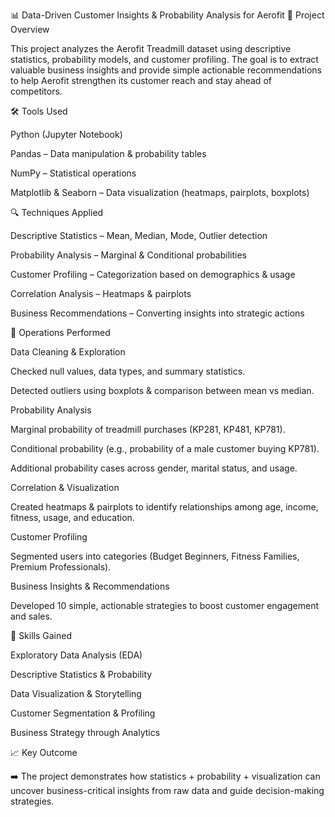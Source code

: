 
📊 Data-Driven Customer Insights & Probability Analysis for Aerofit
📌 Project Overview

This project analyzes the Aerofit Treadmill dataset using descriptive statistics, probability models, and customer profiling.
The goal is to extract valuable business insights and provide simple actionable recommendations to help Aerofit strengthen its customer reach and stay ahead of competitors.

🛠️ Tools Used

Python (Jupyter Notebook)

Pandas – Data manipulation & probability tables

NumPy – Statistical operations

Matplotlib & Seaborn – Data visualization (heatmaps, pairplots, boxplots)

🔍 Techniques Applied

Descriptive Statistics – Mean, Median, Mode, Outlier detection

Probability Analysis – Marginal & Conditional probabilities

Customer Profiling – Categorization based on demographics & usage

Correlation Analysis – Heatmaps & pairplots

Business Recommendations – Converting insights into strategic actions

🎯 Operations Performed

Data Cleaning & Exploration

Checked null values, data types, and summary statistics.

Detected outliers using boxplots & comparison between mean vs median.

Probability Analysis

Marginal probability of treadmill purchases (KP281, KP481, KP781).

Conditional probability (e.g., probability of a male customer buying KP781).

Additional probability cases across gender, marital status, and usage.

Correlation & Visualization

Created heatmaps & pairplots to identify relationships among age, income, fitness, usage, and education.

Customer Profiling

Segmented users into categories (Budget Beginners, Fitness Families, Premium Professionals).

Business Insights & Recommendations

Developed 10 simple, actionable strategies to boost customer engagement and sales.

🧠 Skills Gained

Exploratory Data Analysis (EDA)

Descriptive Statistics & Probability

Data Visualization & Storytelling

Customer Segmentation & Profiling

Business Strategy through Analytics

📈 Key Outcome

➡️ The project demonstrates how statistics + probability + visualization can uncover business-critical insights from raw data and guide decision-making strategies.
